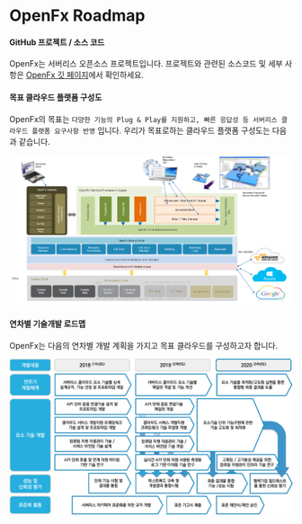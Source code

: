 # OpenFx Roadmap

#### GitHub 프로젝트 / 소스 코드

OpenFx는 서버리스 오픈소스 프로젝트입니다. 프로젝트와 관련된 소스코드 및 세부 사항은 [OpenFx 깃 페이지](https://github.com/keti-openfx/openfx)에서 확인하세요.



#### 목표 클라우드 플랫폼 구성도

OpenFx의 목표는 `다양한 기능의 Plug & Play를 지원하고, 빠른 응답성 등 서버리스 클라우드 플랫폼 요구사항 반영` 입니다. 우리가 목표로하는 클라우드 플랫폼 구성도는 다음과 같습니다.



![Propose](./Propose.png)



#### 연차별 기술개발 로드맵

OpenFx는 다음의 연차별 개발 계획을 가지고 목표 클라우드를 구성하고자 합니다. 

 ![roadmap](./roadmap.png)